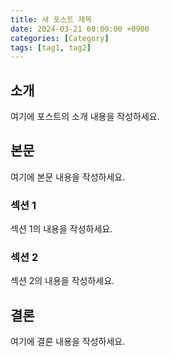 ```yaml
---
title: 새 포스트 제목
date: 2024-03-21 00:00:00 +0900
categories: [Category]
tags: [tag1, tag2]
---
```


## 소개

여기에 포스트의 소개 내용을 작성하세요.

## 본문

여기에 본문 내용을 작성하세요.

### 섹션 1

섹션 1의 내용을 작성하세요.

### 섹션 2

섹션 2의 내용을 작성하세요.

## 결론

여기에 결론 내용을 작성하세요. 